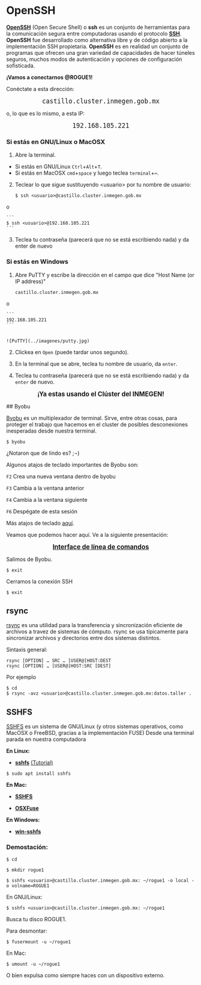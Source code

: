 # OpenSSH


[**OpenSSH**](https://www.openssh.com/) (Open Secure Shell) o **ssh** es un conjunto de herramientas para la comunicación segura entre computadoras usando el protocolo [**SSH**](https://www.ssh.com/ssh/protocol/). **OpenSSH** fue desarrollado como alternativa libre y de código abierto a la implementación SSH propietaria.
**OpenSSH** es en realidad un conjunto de programas que ofrecen una gran variedad de capacidades de hacer túneles seguros, muchos modos de autenticación y opciones de configuración sofisticada.

__¡Vamos a conectarnos @ROGUE1!__

Conéctate a esta dirección:

<p align="center"> 
<big><tt>castillo.cluster.inmegen.gob.mx</tt></big>
</p>


o, lo que es lo mismo, a esta IP:

<p align="center"> 
<big><tt>192.168.105.221</tt></big>
</p>



### Si estás en GNU/Linux o MacOSX

 
1. Abre la terminal. 
  - Si estás en GNU/Linux `Ctrl`+`Alt`+`T`. 
  - Si estás en MacOSX `cmd`+`space` y luego teclea `terminal`+`↩︎`.

2. Teclear lo que sigue sustituyendo \<usuario> por tu nombre de usuario:
	
	```
	$ ssh <usuario>@castillo.cluster.inmegen.gob.mx
	```
o

	```
	$ ssh <usuario>@192.168.105.221
	```


3. Teclea tu contraseña (parecerá que no se está escribiendo nada) y da enter de nuevo

### Si estás en Windows

1. Abre PuTTY y escribe la dirección en el campo que dice "Host Name (or IP address)"

	```
	castillo.cluster.inmegen.gob.mx
	```
o

	```
	192.168.105.221
	```

	
	![PuTTY](../imagenes/putty.jpg)

2. Clickea en `Open` (puede tardar unos segundo).

3. En la terminal que se abre, teclea tu nombre de usuario, da `enter`. 

4. Teclea tu contraseña (parecerá que no se está escribiendo nada) y da `enter` de nuevo.


<p align="center">
<big><b>¡Ya estas usando el Clúster del INMEGEN!</b></big>
</p>




## Byobu

[Byobu](http://byobu.co/) es un multiplexador de terminal. Sirve, entre otras cosas, para proteger el trabajo que hacemos en el cluster de posibles desconexiones inesperadas desde nuestra terminal. 
 

```
$ byobu
```

¿Notaron que de lindo es? ;¬)

Algunos atajos de teclado importantes de Byobu son:

`F2` Crea una nueva ventana dentro de byobu

`F3` Cambia a la ventana anterior

`F4` Cambia a la ventana siguiente

`F6` Despégate de esta sesión 

Más atajos de teclado [aquí](http://byobu.co/documentation.html).


Veamos que podemos hacer aquí. Ve a la siguiente presentación:


<p align="center"> 
<big><b><a href="linea_de_comandos.md">Interface de línea de comandos</a></b></big>
</p>


Salimos de Byobu.

```
$ exit
```

Cerramos la conexión SSH

```
$ exit
```


## rsync

[rsync](https://rsync.samba.org/) es una utilidad para la transferencia y sincronización eficiente  de archivos a travez de sistemas de cómputo. rsync se usa típicamente para sincronizar archivos y directorios entre dos sistemas distintos.

Sintaxis general:

```
rsync [OPTION] … SRC … [USER@]HOST:DEST
rsync [OPTION] … [USER@]HOST:SRC [DEST]
```

Por ejemplo


```
$ cd
$ rsync -avz <usuario>@castillo.cluster.inmegen.gob.mx:datos.taller .
```


## SSHFS

[SSHFS](https://github.com/libfuse/sshfs) es un sistema de GNU/Linux (y otros sistemas operativos, como MacOSX o FreeBSD, gracias a la implementación FUSE) Desde una terminal parada en nuestra computadora

**En Linux:**

+ **[sshfs](http://fuse.sourceforge.net/sshfs.html)**  [(Tutorial)](https://www.digitalocean.com/community/tutorials/how-to-use-sshfs-to-mount-remote-file-systems-over-ssh)

```
$ sudo apt install sshfs
```

**En Mac:**

+ **[SSHFS](https://github.com/libfuse/sshfs/releases)**

+ **[OSXFuse](https://osxfuse.github.io/)**

**En Windows:**

+ **[win-sshfs](https://code.google.com/p/win-sshfs/)**


### Demostación:

```
$ cd
```

```
$ mkdir rogue1
```

```
$ sshfs <usuario>@castillo.cluster.inmegen.gob.mx: ~/rogue1 -o local -o volname=ROGUE1 
```

En GNU/Linux:

```
$ sshfs <usuario>@castillo.cluster.inmegen.gob.mx: ~/rogue1 
```


Busca tu disco ROGUE1.

Para desmontar:

```
$ fusermount -u ~/rogue1
```

En Mac:

```
$ umount -u ~/rogue1
```

O bien expulsa como siempre haces con un dispositivo externo.